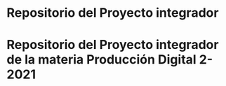 # Repositorio del Proyecto integrador 
<h1>Repositorio del Proyecto integrador de la materia Producción Digital 2-2021</h1>
